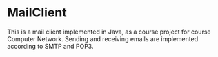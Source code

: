 # MailClient

This is a mail client implemented in Java, as a course project for course Computer Network.
Sending and receiving emails are implemented according to SMTP and POP3.

